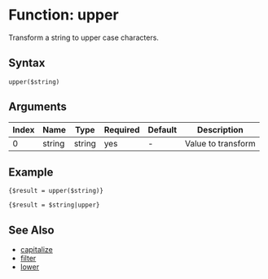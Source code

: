# Function: upper

Transform a string to upper case characters.

## Syntax

```upper($string)```

## Arguments

|Index|Name|Type|Required|Default|Description|
|---|---|---|---|---|---|
|0|string|string|yes|-|Value to transform|

## Example

```
{$result = upper($string)}

{$result = $string|upper}
```

## See Also

- [capitalize](capitalize.md)
- [filter](../blocks/filter.md)
- [lower](lower.md)
